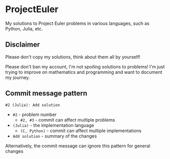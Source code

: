 # ProjectEuler

My solutions to Project Euler problems in various languages, such as Python, Julia, etc.

## Disclaimer

Please don't copy my solutions, think about them all by yourself!

Please don't ban my account, I'm not spoiling solutions to problems! I'm just trying to improve on mathematics and programming and want to document my journey.

## Commit message pattern

`#2 (Julia): Add solution`

- `#2` - problem number
  - `#2, #3` - commit can affect multiple problems
- `(Julia)` - the implementation language
  - `(C, Python)` - commit can affect multiple implementations
- `Add solution` - summary of the changes

Alternatively, the commit message can ignore this pattern for general changes
